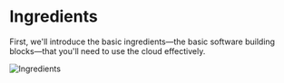 # Ingredients

First, we'll introduce the basic ingredients—the basic software building blocks—that you'll need to use the
cloud effectively.

![Ingredients](/img/guides/production-framework/ingredients.jpg)



<!-- ##DOCS-SOURCER-START
{
  "sourcePlugin": "local-copier",
  "hash": "dd43f8507970ba12e96d6951c5c123d3"
}
##DOCS-SOURCER-END -->
